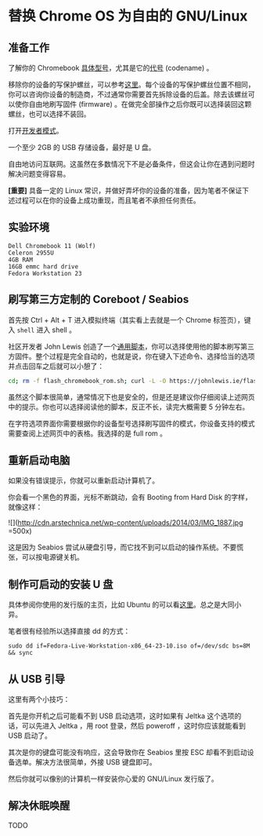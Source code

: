 [//]: <> (@author: Tianyu Chen)

# 替换 Chrome OS 为自由的 GNU/Linux

## 准备工作

了解你的 Chromebook [具体型号](https://wiki.archlinux.org/index.php/Chrome_OS_devices/Chromebook)，尤其是它的[代号](https://www.chromium.org/chromium-os/developer-information-for-chrome-os-devices) (codename) 。

移除你的设备的写保护螺丝，可以参考[这里](https://wiki.archlinux.org/index.php/Chrome_OS_devices#Flashing_a_custom_firmware)。每个设备的写保护螺丝位置不相同，你可以咨询你设备的制造商，不过通常你需要首先拆除设备的后盖。除去该螺丝可以使你自由地刷写固件 (firmware) 。在做完全部操作之后你既可以选择装回这颗螺丝，也可以选择不装回。

打开[开发者模式](http://www.howtogeek.com/210817/how-to-enable-developer-mode-on-your-chromebook/)。

一个至少 2GB 的 USB 存储设备，最好是 U 盘。

自由地访问互联网。这虽然在多数情况下不是必备条件，但这会让你在遇到问题时解决问题变得容易。

**[重要]** 具备一定的 Linux 常识，并做好弄坏你的设备的准备，因为笔者不保证下述过程可以在你的设备上成功重现，而且笔者不承担任何责任。

## 实验环境

```
Dell Chromebook 11 (Wolf)  
Celeron 2955U  
4GB RAM  
16GB emmc hard drive  
Fedora Workstation 23  
```

## 刷写第三方定制的 Coreboot / Seabios

首先按 Ctrl + Alt + T 进入模拟终端（其实看上去就是一个 Chrome 标签页），键入 `shell` 进入 shell 。

社区开发者 John Lewis 创造了一个[通用脚本](https://johnlewis.ie/custom-chromebook-firmware/rom-download/)，你可以选择使用他的脚本刷写第三方固件。整个过程是完全自动的，也就是说，你在键入下述命令、选择恰当的选项并点击回车之后就可以小憩了：

```bash
cd; rm -f flash_chromebook_rom.sh; curl -L -O https://johnlewis.ie/flash_chromebook_rom.sh; sudo -E bash flash_chromebook_rom.sh
```

虽然这个脚本很简单，通常情况下也是安全的，但是还是建议你仔细阅读上述网页中的提示。你也可以选择阅读他的脚本，反正不长，读完大概需要 5 分钟左右。

在字符选项界面你需要根据你的设备型号选择刷写固件的模式，你设备支持的模式需要查阅上述网页中的表格。我选择的是 full rom 。

## 重新启动电脑

如果没有错误提示，你就可以重新启动计算机了。

你会看一个黑色的界面，光标不断跳动，会有 Booting from Hard Disk 的字样，就像这样：

![](http://cdn.arstechnica.net/wp-content/uploads/2014/03/IMG_1887.jpg =500x)

这是因为 Seabios 尝试从硬盘引导，而它找不到可以启动的操作系统。不要慌张，可以按电源键关机。

## 制作可启动的安装 U 盘

具体参阅你使用的发行版的主页，比如 Ubuntu 的可以看[这里](https://help.ubuntu.com/community/Installation/FromUSBStick)。总之是大同小异。

笔者很有经验所以选择直接 dd 的方式：

```
sudo dd if=Fedora-Live-Workstation-x86_64-23-10.iso of=/dev/sdc bs=8M && sync
```

## 从 USB 引导

这里有两个小技巧：

首先是你开机之后可能看不到 USB 启动选项，这时如果有 Jeltka 这个选项的话，可以先进入 Jeltka ，用 root 登录，然后 poweroff ，这时你应该就能看到 USB 启动了。

其次是你的键盘可能没有响应，这会导致你在 Seabios 里按 ESC 却看不到启动设备选单。解决方法很简单，外接 USB 键盘即可。

然后你就可以像别的计算机一样安装你心爱的 GNU/Linux 发行版了。

## 解决休眠唤醒

TODO


